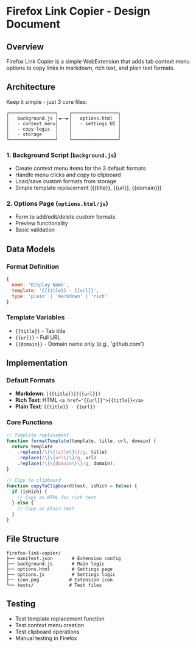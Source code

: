 # Firefox Link Copier - Design Document

## Overview

Firefox Link Copier is a simple WebExtension that adds tab context menu options to copy links in markdown, rich text, and plain text formats.

## Architecture

Keep it simple - just 3 core files:

```
┌─────────────────┐    ┌─────────────────┐
│   background.js │◄──►│   options.html  │
│   - context menu│    │   - settings UI │
│   - copy logic  │    │                 │
│   - storage     │    │                 │
└─────────────────┘    └─────────────────┘
```

### 1. Background Script (`background.js`)
- Create context menu items for the 3 default formats
- Handle menu clicks and copy to clipboard
- Load/save custom formats from storage
- Simple template replacement ({{title}}, {{url}}, {{domain}})

### 2. Options Page (`options.html/js`)
- Form to add/edit/delete custom formats
- Preview functionality
- Basic validation

## Data Models

### Format Definition
```javascript
{
  name: 'Display Name',
  template: '{{title}} - {{url}}',
  type: 'plain' | 'markdown' | 'rich'
}
```

### Template Variables
- `{{title}}` - Tab title
- `{{url}}` - Full URL
- `{{domain}}` - Domain name only (e.g., 'github.com')

## Implementation

### Default Formats
- **Markdown**: `[{{title}}]({{url}})`
- **Rich Text**: HTML `<a href="{{url}}">{{title}}</a>`
- **Plain Text**: `{{title}} - {{url}}`

### Core Functions
```javascript
// Template replacement
function formatTemplate(template, title, url, domain) {
  return template
    .replace(/\{\{title\}\}/g, title)
    .replace(/\{\{url\}\}/g, url)
    .replace(/\{\{domain\}\}/g, domain);
}

// Copy to clipboard
function copyToClipboard(text, isRich = false) {
  if (isRich) {
    // Copy as HTML for rich text
  } else {
    // Copy as plain text
  }
}
```

## File Structure
```
firefox-link-copier/
├── manifest.json       # Extension config
├── background.js       # Main logic
├── options.html        # Settings page
├── options.js          # Settings logic
├── icon.png           # Extension icon
└── tests/             # Test files
```

## Testing
- Test template replacement function
- Test context menu creation
- Test clipboard operations
- Manual testing in Firefox